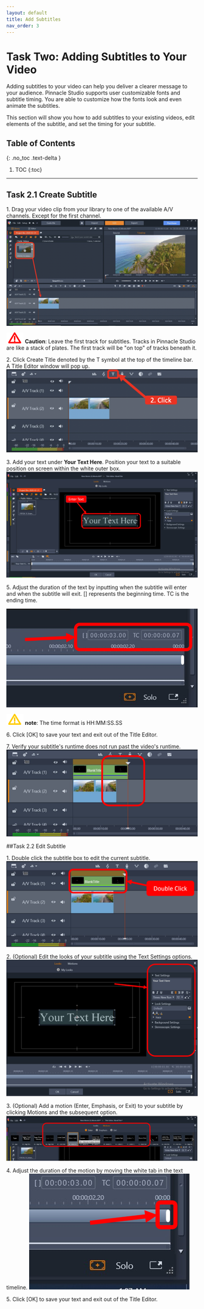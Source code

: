 ```yaml
---
layout: default
title: Add Subtitles
nav_order: 3
---
```

# Task Two: Adding Subtitles to Your Video

Adding subtitles to your video can help you deliver a clearer message to your audience. Pinnacle Studio supports
user customizable fonts and subtitle timing. You are able to customize how the fonts look and even animate the subtitles. 

This section will show you how to add subtitles to your existing videos, edit elements of the subtitle, and set the timing
for your subtitle.

## Table of Contents
{: .no_toc .text-delta }

1. TOC
{:toc}

---


## Task 2.1 Create Subtitle 

1\. Drag your video clip from your library to one of the available A/V channels. Except for the first channel.
![Copy_Video](images/copy-vid-to-track.png)

![c](images/critical.png)
**Caution**: Leave the first track for subtitles. Tracks in Pinnacle Studio are like a stack of
 plates. The first track will be "on top" of tracks beneath it.
 
2\. Click Create Title denoted by the T symbol at the top of the timeline bar. A Title Editor window will pop up.
![click T](images/click-title-editor.png)

3\. Add your text under **Your Text Here**. Position your text to a suitable position on screen 
within the white outer box. 
![Enter Text](images/enter-text.png)



5\. Adjust the duration of the text by inputting when the subtitle will enter and when the subtitle will exit.
[] represents the beginning time. TC is the ending time. 

![adjust time](images/adjust-time.png)

![w](images/warning.png) **note**: The time format is HH:MM:SS.SS

6\. Click [OK] to save your text and exit out of the Title Editor. 

7\. Verify your subtitle's runtime does not run past the video's runtime. 
![text past video](images/text-cant-be-past-video.png)

##Task 2.2 Edit Subtitle 

1\. Double click the subtitle box to edit the current subtitle.
![double click](images/double-click-text.png)

2\. (Optional) Edit the looks of your subtitle using the Text Settings options.
![edit text look](images/edit-text-look.png)

3\. (Optional) Add a motion (Enter, Emphasis, or Exit) to your subtitle by clicking Motions and the subsequent option.
![select motion](images/select-motion.png)

4\. Adjust the duration of the motion by moving the white tab in the text timeline.
![white bar](images/white-bar.png)

5\. Click [OK] to save your text and exit out of the Title Editor. 
